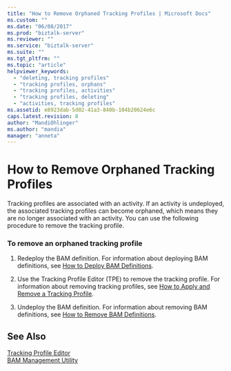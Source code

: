 ```yaml
---
title: "How to Remove Orphaned Tracking Profiles | Microsoft Docs"
ms.custom: ""
ms.date: "06/08/2017"
ms.prod: "biztalk-server"
ms.reviewer: ""
ms.service: "biztalk-server"
ms.suite: ""
ms.tgt_pltfrm: ""
ms.topic: "article"
helpviewer_keywords: 
  - "deleting, tracking profiles"
  - "tracking profiles, orphans"
  - "tracking profiles, activities"
  - "tracking profiles, deleting"
  - "activities, tracking profiles"
ms.assetid: e8923dab-5d02-41a3-840b-104b20624e6c
caps.latest.revision: 8
author: "MandiOhlinger"
ms.author: "mandia"
manager: "anneta"
---
```

# How to Remove Orphaned Tracking Profiles
Tracking profiles are associated with an activity. If an activity is undeployed, the associated tracking profiles can become orphaned, which means they are no longer associated with an activity. You can use the following procedure to remove the tracking profile.  
  
### To remove an orphaned tracking profile  
  
1.  Redeploy the BAM definition. For information about deploying BAM definitions, see [How to Deploy BAM Definitions](../core/how-to-deploy-bam-definitions.md).  
  
2.  Use the Tracking Profile Editor (TPE) to remove the tracking profile. For information about removing tracking profiles, see [How to Apply and Remove a Tracking Profile](../core/how-to-apply-and-remove-a-tracking-profile.md).  
  
3.  Undeploy the BAM definition. For information about removing BAM definitions, see [How to Remove BAM Definitions](../core/how-to-remove-bam-definitions.md).  
  
## See Also  
 [Tracking Profile Editor](../core/tracking-profile-editor.md)   
 [BAM Management Utility](../core/bam-management-utility.md)
